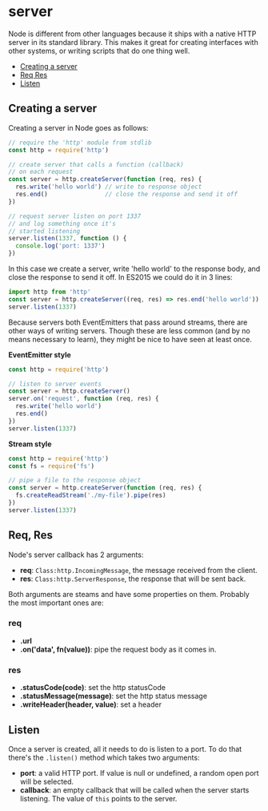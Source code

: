# server

Node is different from other languages because it ships with a native HTTP
server in its standard library. This makes it great for creating interfaces
with other systems, or writing scripts that do one thing well.

- [Creating a server](#creating-a-server)
- [Req Res](#req-res)
- [Listen](#listen)

## Creating a server
Creating a server in Node goes as follows:

```js
// require the 'http' module from stdlib
const http = require('http')

// create server that calls a function (callback)
// on each request
const server = http.createServer(function (req, res) {
  res.write('hello world') // write to response object
  res.end()                // close the response and send it off
})

// request server listen on port 1337
// and log something once it's
// started listening
server.listen(1337, function () {
  console.log('port: 1337')
})
```
In this case we create a server, write 'hello world' to the response body, and
close the response to send it off. In ES2015 we could do it in 3 lines:
```js
import http from 'http'
const server = http.createServer((req, res) => res.end('hello world'))
server.listen(1337)
```

Because servers both EventEmitters that pass around streams, there are other
ways of writing servers. Though these are less common (and by no means
necessary to learn), they might be nice to have seen at least once.

__EventEmitter style__
```js
const http = require('http')

// listen to server events
const server = http.createServer()
server.on('request', function (req, res) {
  res.write('hello world')
  res.end()
})
server.listen(1337)
```

__Stream style__
```js
const http = require('http')
const fs = require('fs')

// pipe a file to the response object
const server = http.createServer(function (req, res) {
  fs.createReadStream('./my-file').pipe(res)
})
server.listen(1337)
```

## Req, Res
Node's server callback has 2 arguments:
- __req__: `Class:http.IncomingMessage`, the message received from the client.
- __res__: `Class:http.ServerResponse`, the response that will be sent back.

Both arguments are steams and have some properties on them. Probably the most
important ones are:

### req
- __.url__
- __.on('data', fn(value))__: pipe the request body as it comes in.

### res
- __.statusCode(code)__: set the http statusCode
- __.statusMessage(message)__: set the http status message
- __.writeHeader(header, value)__: set a header

## Listen
Once a server is created, all it needs to do is listen to a port. To do that
there's the `.listen()` method which takes two arguments:
- __port__: a valid HTTP port. If value is null or undefined, a random open
  port will be selected.
- __callback__: an empty callback that will be called when the server starts
  listening. The value of `this` points to the server.
